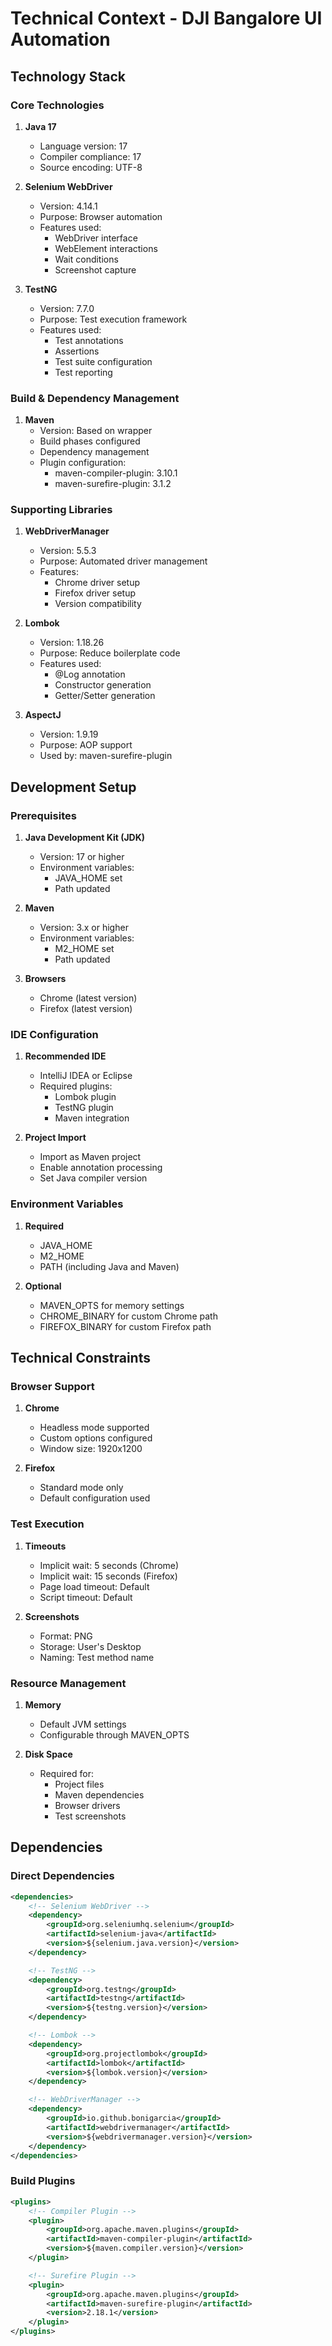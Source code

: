 # Technical Context - DJI Bangalore UI Automation

## Technology Stack

### Core Technologies
1. **Java 17**
   - Language version: 17
   - Compiler compliance: 17
   - Source encoding: UTF-8

2. **Selenium WebDriver**
   - Version: 4.14.1
   - Purpose: Browser automation
   - Features used:
     - WebDriver interface
     - WebElement interactions
     - Wait conditions
     - Screenshot capture

3. **TestNG**
   - Version: 7.7.0
   - Purpose: Test execution framework
   - Features used:
     - Test annotations
     - Assertions
     - Test suite configuration
     - Test reporting

### Build & Dependency Management
1. **Maven**
   - Version: Based on wrapper
   - Build phases configured
   - Dependency management
   - Plugin configuration:
     - maven-compiler-plugin: 3.10.1
     - maven-surefire-plugin: 3.1.2

### Supporting Libraries
1. **WebDriverManager**
   - Version: 5.5.3
   - Purpose: Automated driver management
   - Features:
     - Chrome driver setup
     - Firefox driver setup
     - Version compatibility

2. **Lombok**
   - Version: 1.18.26
   - Purpose: Reduce boilerplate code
   - Features used:
     - @Log annotation
     - Constructor generation
     - Getter/Setter generation

3. **AspectJ**
   - Version: 1.9.19
   - Purpose: AOP support
   - Used by: maven-surefire-plugin

## Development Setup

### Prerequisites
1. **Java Development Kit (JDK)**
   - Version: 17 or higher
   - Environment variables:
     - JAVA_HOME set
     - Path updated

2. **Maven**
   - Version: 3.x or higher
   - Environment variables:
     - M2_HOME set
     - Path updated

3. **Browsers**
   - Chrome (latest version)
   - Firefox (latest version)

### IDE Configuration
1. **Recommended IDE**
   - IntelliJ IDEA or Eclipse
   - Required plugins:
     - Lombok plugin
     - TestNG plugin
     - Maven integration

2. **Project Import**
   - Import as Maven project
   - Enable annotation processing
   - Set Java compiler version

### Environment Variables
1. **Required**
   - JAVA_HOME
   - M2_HOME
   - PATH (including Java and Maven)

2. **Optional**
   - MAVEN_OPTS for memory settings
   - CHROME_BINARY for custom Chrome path
   - FIREFOX_BINARY for custom Firefox path

## Technical Constraints

### Browser Support
1. **Chrome**
   - Headless mode supported
   - Custom options configured
   - Window size: 1920x1200

2. **Firefox**
   - Standard mode only
   - Default configuration used

### Test Execution
1. **Timeouts**
   - Implicit wait: 5 seconds (Chrome)
   - Implicit wait: 15 seconds (Firefox)
   - Page load timeout: Default
   - Script timeout: Default

2. **Screenshots**
   - Format: PNG
   - Storage: User's Desktop
   - Naming: Test method name

### Resource Management
1. **Memory**
   - Default JVM settings
   - Configurable through MAVEN_OPTS

2. **Disk Space**
   - Required for:
     - Project files
     - Maven dependencies
     - Browser drivers
     - Test screenshots

## Dependencies

### Direct Dependencies
```xml
<dependencies>
    <!-- Selenium WebDriver -->
    <dependency>
        <groupId>org.seleniumhq.selenium</groupId>
        <artifactId>selenium-java</artifactId>
        <version>${selenium.java.version}</version>
    </dependency>

    <!-- TestNG -->
    <dependency>
        <groupId>org.testng</groupId>
        <artifactId>testng</artifactId>
        <version>${testng.version}</version>
    </dependency>

    <!-- Lombok -->
    <dependency>
        <groupId>org.projectlombok</groupId>
        <artifactId>lombok</artifactId>
        <version>${lombok.version}</version>
    </dependency>

    <!-- WebDriverManager -->
    <dependency>
        <groupId>io.github.bonigarcia</groupId>
        <artifactId>webdrivermanager</artifactId>
        <version>${webdrivermanager.version}</version>
    </dependency>
</dependencies>
```

### Build Plugins
```xml
<plugins>
    <!-- Compiler Plugin -->
    <plugin>
        <groupId>org.apache.maven.plugins</groupId>
        <artifactId>maven-compiler-plugin</artifactId>
        <version>${maven.compiler.version}</version>
    </plugin>

    <!-- Surefire Plugin -->
    <plugin>
        <groupId>org.apache.maven.plugins</groupId>
        <artifactId>maven-surefire-plugin</artifactId>
        <version>2.18.1</version>
    </plugin>
</plugins>
